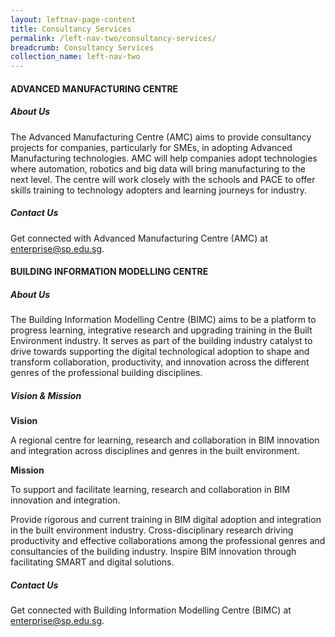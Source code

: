 ```yaml
---
layout: leftnav-page-content
title: Consultancy Services
permalink: /left-nav-two/consultancy-services/
breadcrumb: Consultancy Services
collection_name: left-nav-two
---
```


#### ADVANCED MANUFACTURING CENTRE
##### About Us

The Advanced Manufacturing Centre (AMC) aims to provide consultancy projects for companies, particularly for SMEs, in adopting Advanced Manufacturing technologies. AMC will help companies adopt technologies where automation, robotics and big data will bring manufacturing to the next level. The centre will work closely with the schools and PACE to offer skills training to technology adopters and learning journeys for industry.

##### Contact Us

Get connected with Advanced Manufacturing Centre (AMC) at enterprise@sp.edu.sg.

#### BUILDING INFORMATION MODELLING CENTRE
##### About Us

The Building Information Modelling Centre (BIMC) aims to be a platform to progress learning, integrative research and upgrading training in the Built Environment industry. It serves as part of the building industry catalyst to drive towards supporting the digital technological adoption to shape and transform collaboration, productivity, and innovation across the different genres of the professional building disciplines.

##### Vision & Mission

**Vision**

A regional centre for learning, research and collaboration in BIM innovation and integration across disciplines and genres in the built environment.

**Mission**

To support and facilitate learning, research and collaboration in BIM innovation and integration.

Provide rigorous and current training in BIM digital adoption and integration in the built environment industry.
Cross-disciplinary research driving productivity and effective collaborations among the professional genres and consultancies of the building industry.
Inspire BIM innovation through facilitating SMART and digital solutions.
##### Contact Us

Get connected with Building Information Modelling Centre (BIMC) at enterprise@sp.edu.sg.
